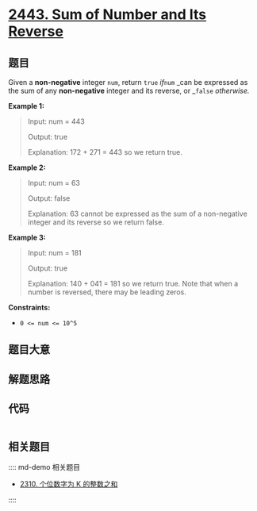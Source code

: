 # [2443. Sum of Number and Its Reverse](https://leetcode.com/problems/sum-of-number-and-its-reverse/)

## 题目

Given a **non-negative** integer `num`, return `true` _if_`num` _can be
expressed as the sum of any **non-negative** integer and its reverse, or
_`false` _otherwise._

**Example 1:**

> Input: num = 443
>
> Output: true
>
> Explanation: 172 + 271 = 443 so we return true.

**Example 2:**

> Input: num = 63
>
> Output: false
>
> Explanation: 63 cannot be expressed as the sum of a non-negative integer and its reverse so we return false.

**Example 3:**

> Input: num = 181
>
> Output: true
>
> Explanation: 140 + 041 = 181 so we return true. Note that when a number is reversed, there may be leading zeros.

**Constraints:**

- `0 <= num <= 10^5`

## 题目大意

## 解题思路

## 代码

```javascript

```

## 相关题目

:::: md-demo 相关题目

- [2310. 个位数字为 K 的整数之和](https://leetcode.com/problems/sum-of-numbers-with-units-digit-k)

::::

